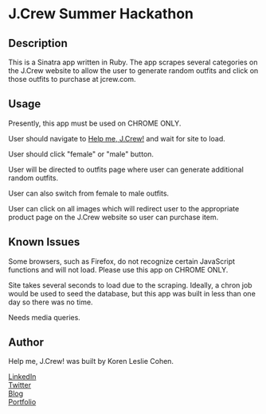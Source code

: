 # J.Crew Summer Hackathon

## Description

This is a Sinatra app written in Ruby. The app scrapes several categories on the J.Crew website to allow the user to generate random outfits and click on those outfits to purchase at jcrew.com.

## Usage

Presently, this app must be used on CHROME ONLY. 

User should navigate to <a href="http://help-me-jcrew.herokuapp.com" target="_blank">Help me, J.Crew!</a> and wait for site to load. 

User should click "female" or "male" button. 

User will be directed to outfits page where user can generate additional random outfits. 

User can also switch from female to male outfits.

User can click on all images which will redirect user to the appropriate product page on the J.Crew website so user can purchase item. 

## Known Issues

Some browsers, such as Firefox, do not recognize certain JavaScript functions and will not load. Please use this app on CHROME ONLY.

Site takes several seconds to load due to the scraping. Ideally, a chron job would be used to seed the database, but this app was built in less than one day so there was no time.

Needs media queries.

## Author

Help me, J.Crew! was built by Koren Leslie Cohen.

<a href="http://linkedin.com/in/korenlesliecohen/" target="_blank">LinkedIn</a><br>
<a href="http://twitter.com/korenlc" target="_blank">Twitter</a><br>
<a href="http://korenlc.com" target="_blank">Blog</a><br>
<a href="http://klcohen.com" target="_blank">Portfolio</a>